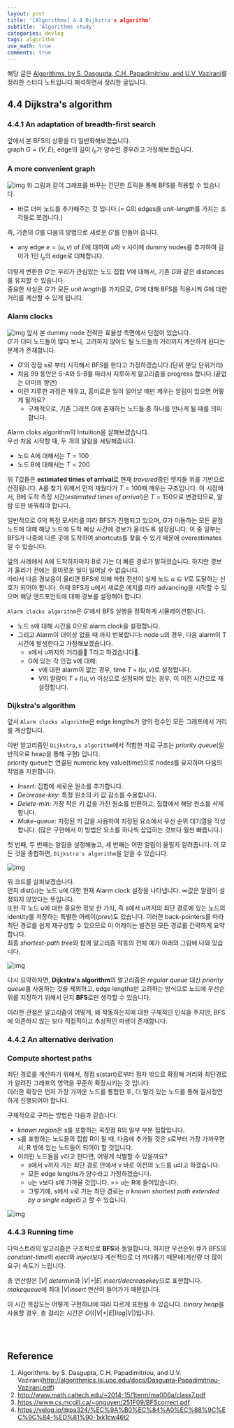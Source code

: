 ```yaml
---
layout: post
title: '[Algorithms] 4.4 Dijkstra's algorithm'
subtitle: 'Algorithms study'
categories: devlog
tags: algorithm
use_math: true
comments: true
---
```



해당 글은 [Algorithms. by S. Dasgupta, C.H. Papadimitriou, and U.V. Vazirani](http://algorithmics.lsi.upc.edu/docs/Dasgupta-Papadimitriou-Vazirani.pdf)를 정리한 스터디 노트입니다.해석하면서 정리한 글입니다.


## 4.4 Dijkstra's algorithm

### 4.4.1 An adaptation of breadth-first search
앞에서 본 BFS의 상황을 더 일반화해보겠습니다. <br>
graph $G = (V, E)$, edge의 길이 $l_e$가 양수인 경우라고 가정해보겠습니다.

### A more convenient graph
![img](/assets/img/algorithm/algorithm36.png)
위 그림과 같이 그래프를 바꾸는 간단한 트릭을 통해 BFS를 적용할 수 있습니다.
- 바로 더미 노드를 추가해주는 것 입니다.(= G의 edges을 *unit-length*를 가지는 조각들로 쪼갭니다.)

즉, 기존의 $G$를 다음의 방법으로 새로운 $G'$를 만들어 줍니다.
- any edge $e = (u, v)$ of $E$에 대하여 $u$와 $v$ 사이에 dummy nodes를 추가하여 길이가 1인 $l_e$의 edge로 대체합니다.

이렇게 변환한 $G'$는 우리가 관심있는 노드 집합 $V$에 대해서, 기존 $G$와 같은 distances를 유지할 수 있습니다. <br>
중요한 사실은 $G'$가 모든 *unit length*를 가지므로, $G'$에 대해 BFS를 적용시켜 $G$에 대한 거리를 계산할 수 있게 됩니다.

### Alarm clocks
![img](/assets/img/algorithm/algorithm37.png)
앞서 본 dummy node 전략은 효율성 측면에서 단점이 있습니다. <br>
$G'$가 더미 노드들이 많다 보니, 고려하지 않아도 될 노드들의 거리까지 계산하게 된다는 문제가 존재합니다.
- $G'$의 정점 s로 부터 시작해서 BFS를 한다고 가정하겠습니다.(단위 분당 단위거리)
- 처음 99 동안은 S-A와 S-B를 따라서 지루하게 알고리즘을 progress 합니다.(끝없는 더미의 향연)
- 이런 지루한 과정은 재우고, 흥미로운 일이 일어날 때만 꺠우는 알림이 있으면 어떻게 될까요?
  - 구체적으로, 기존 그래프 G에 존재하는 노드들 중 하나를 만나게 될 때를 의미합니다.

Alarm cloks algorithm의 Intuition을 살펴보겠습니다. <br>
우선 처음 시작할 때, 두 개의 알람을 세팅해줍니다.
- 노드 A에 대해서는 $T=100$
- 노드 B에 대해서는 $T=200$

위 $T$값들은 **estimated times of arrival**로 현재 *travered*중인 엣지들 위를 기반으로 산정됩니다. A를 찾기 위해서 먼저 재웠다가 $T=100$때 깨우는 구조입니다. 이 시점에서, B에 도착 측정 시간(*estimated times of arrival*)은 $T=150$으로 변경되므로, 알람 또한 바꿔줘야 합니다.

일반적으로 $G$의 특정 모서리를 따라 BFS가 진행되고 있으며, $G$가 이동하는 모든 끝점 노드에 대해 해당 노드에 도착 예상 시간에 경보가 울리도록 설정됩니다. 이 중 일부는 BFS가 나중에 다른 곳에 도착하여 shortcuts를 찾을 수 있기 때문에 overestimates 일 수 있습니다.

앞의 사례에서 A에 도착하자마자 B로 가는 더 빠른 경로가 밝혀졌습니다. 하지만 경보가 울리기 전에는 흥미로운 일이 일어날 수 없습니다. <br>
따라서 다음 경보음이 울리면 BFS에 의해 파형 전선이 실제 노드 $u ∈ V$로 도달하는 신호가 되어야 합니다. 이때 BFS가 u에서 새로운 에지를 따라 advancing을 시작할 수 있으며 해당 엔드포인트에 대해 경보를 설정해야 합니다.

`Alarm clocks algorithm`은 $G'$에서 BFS 실행을 정확하게 시뮬레이션합니다.
- 노드 s에 대해 시간을 0으로 alarm clock을 설정합니다.
- 그리고 Alarm이 더이상 없을 때 까지 반복합니다: node u의 경우, 다음 alarm이 T시간에 발생한다고 가정해보겠습니다.
  - s에서 u까지의 거리를 T라고 하겠습니다.
  - G에 있는 각 인접 v에 대해:
    - v에 대한 alarm이 없는 경우, time $T +l(u,v)$로 설정합니다.
    - V의 알람이 $T + l(u, v)$ 이상으로 설정되어 있는 경우, 이 이전 시간으로 재설정합니다.

### Dijkstra's algorithm
앞서 `Alarm clocks algorithm`은 edge lengths가 양의 정수인 모든 그래프에서 거리를 계산합니다.

이번 알고리즘인 `Dijkstra,s algorithm`에서 적합한 자료 구조는 *priority queue*(일반적으로 heap을 통해 구현) 입니다. <br>
priority queue는 연결된 numeric key value(time)으로 nodes를 유지하며 다음의 작업을 지원합니다.
- *Insert*: 집합에 새로운 원소를 추가합니다.
- *Decrease-key*: 특정 원소의 키 값 감소를 수용합니다.
- *Delete-min*: 가장 작은 키 값을 가진 원소를 반환하고, 집합에서 해당 원소를 삭제합니다.
- *Make-queue*: 지정된 키 값을 사용하여 지정된 요소에서 우선 순위 대기열을 작성합니다. (많은 구현에서 이 방법은 요소를 하나씩 삽입하는 것보다 훨씬 빠릅니다.)

첫 번째, 두 번째는 알림을 설정해놓고, 세 번째는 어떤 알림이 울릴지 알려줍니다. 이 모든 것을 종합하면, `Dijkstra's algorithm`을 얻을 수 있습니다.

![img](/assets/img/algorithm/algorithm38.png)

위 코드를 살펴보겠습니다. <br>
먼저 dist(u)는 노드 u에 대한 현재 Alarm clock 설정을 나타냅니다. $∞$값은 알람이 설정되지 않았다는 뜻입니다. <br>
또한 각 노드 u에 대한 중요한 정보 한 가지, 즉 s에서 u까지의 최단 경로에 있는 노드의 identity를 저장하는 특별한 어레이($prev$)도 있습니다.
이러한 back-pointers를 따라 최단 경로를 쉽게 재구성할 수 있으므로 이 어레이는 발견된 모든 경로를 간략하게 요약합니다. <br>
최종 *shortest-path tree*와 함께 알고리즘 작동의 전체 예가 아래의 그림에 나와 있습니다.

![img](/assets/img/algorithm/algorithm39.png)

다시 요약하자면, **Dijkstra's algorithm**의 알고리즘은 *regular queue* 대신 *priority queue*를 사용하는 것을 제외하고, edge lengths만 고려하는 방식으로 노드에 우선순위를 지정하기 위해서 단지 **BFS**로만 생각할 수 있습니다. 

이러한 관점은 알고리즘이 어떻게, 왜 작동하는지에 대한 구체적인 인식을 주지만, BFS에 의존하지 않는 보다 직접적이고 추상적인 파생이 존재합니다.

### 4.4.2 An alternative derivation

### Compute shortest paths
최단 경로를 계산하기 위해서, 정점 s(start)로부터 점차 밖으로 확장해 거리와 최단경로가 알려진 그래프의 영역을 꾸준히 확장시키는 것 입니다. <br>
이러한 확장은 먼저 가장 가까운 노드를 통합한 후, 더 멀리 있는 노드를 통해 질서정연하게 진행되어야 합니다.

구체적으로 구하는 방법은 다음과 같습니다.
- *known region*은 s를 포함하는 꼭짓점 R의 일부 부분 집합입니다.
- s를 포함하는 노드들의 집합 R이 될 때, 다음에 추가될 것은 s로부터 가장 가까우면서, R 밖에 있는 노드들이 되어야 할 것입니다.
- 이러한 노드들을 v라고 한다면, 어떻게 식별할 수 있을까요?
  - s에서 v까지 가는 최단 경로 안에서 v 바로 이전의 노드를 u라고 하겠습니다.
  - 모든 edge lengths가 양수라고 가정하겠습니다.
  - u는 v보다 s에 가까울 것입니다. => u는 R에 들어있습니다.
  - 그렇기에, s에서 v로 가는 최단 경로는 *a known shortest path extended by a single edge*라고 할 수 있습니다.

![img](/assets/img/algorithm/algorithm40.png)

### 4.4.3 Running time
다익스트라의 알고리즘은 구조적으로 **BFS**와 동일합니다. 하지만 우선순위 큐가 BFS의 *constant-time*의 *eject*와 *inject*보다 계산적으로 더 까다롭기 때문에(계산량 더 많이 요구) 속도가 느립니다.

총 연산량은 |$V$| *determin*와 |$V$|+|$E$| *insert/decreasekey*으로 표현합니다. *makequeue*에 최대 |$V$|*insert* 연산이 들어가기 때문입니다.

이 시간 복잡도는 어떻게 구현하냐에 따라 다르게 표현될 수 있습니다. *binary heap*을 사용할 경우, 총 걸리는 시간은 $O$((|$V$|+|$E$|)$log$|$V$|)입니다.

<br><br>

## Reference
1. Algorithms. by S. Dasgupta, C.H. Papadimitriou, and U.V. Vazirani(http://algorithmics.lsi.upc.edu/docs/Dasgupta-Papadimitriou-Vazirani.pdf)
2. http://www.math.caltech.edu/~2014-15/1term/ma006a/class7.pdf
3. https://www.cs.mcgill.ca/~pnguyen/251F09/BFScorrect.pdf
4. https://velog.io/@pa324/%EC%9A%B0%EC%84%A0%EC%88%9C%EC%9C%84-%ED%81%90-1xk1cw46t2
